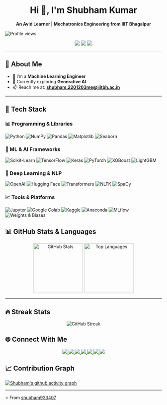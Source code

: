 <h1 align="center">Hi 👋, I'm Shubham Kumar</h1>
<p align="center">
  <b>An Avid Learner | Mechatronics Engineering from IIIT Bhagalpur</b>
</p>

![Profile views](https://komarev.com/ghpvc/?username=shubham933407&color=green)

<!-- Badges / Contact -->
<p align="center">
  <a href="mailto:shubham957207@gmail.com"><img src="https://img.shields.io/badge/Email-D14836?style=for-the-badge&logo=gmail&logoColor=white"></a>
  <a href="https://github.com/shubham933407"><img src="https://img.shields.io/badge/GitHub-100000?style=for-the-badge&logo=github&logoColor=white"></a>
  <a href="https://leetcode.com/u/puE8S9zuoZ/"><img src="https://img.shields.io/badge/LeetCode-FFA116?style=for-the-badge&logo=leetcode&logoColor=black"></a>
</p>

---

## 🚀 About Me  
- 🌱 I’m a **Machine Learning Engineer**  
- 🔭 Currently exploring **Generative AI**   
- 📫 Reach me at: **shubham.2201203me@iiitbh.ac.in**  
---

## 🤖 Tech Stack  

### 📊 Programming & Libraries  
![Python](https://img.shields.io/badge/Python-3776AB?style=for-the-badge&logo=python&logoColor=white) ![NumPy](https://img.shields.io/badge/NumPy-013243?style=for-the-badge&logo=numpy&logoColor=white) ![Pandas](https://img.shields.io/badge/Pandas-150458?style=for-the-badge&logo=pandas&logoColor=white) ![Matplotlib](https://img.shields.io/badge/Matplotlib-003B57?style=for-the-badge&logo=plotly&logoColor=white) ![Seaborn](https://img.shields.io/badge/Seaborn-0099CC?style=for-the-badge&logoColor=white)  

### 🤖 ML & AI Frameworks  
![Scikit-Learn](https://img.shields.io/badge/Scikit--Learn-F7931E?style=for-the-badge&logo=scikit-learn&logoColor=white) ![TensorFlow](https://img.shields.io/badge/TensorFlow-FF6F00?style=for-the-badge&logo=tensorflow&logoColor=white) ![Keras](https://img.shields.io/badge/Keras-D00000?style=for-the-badge&logo=keras&logoColor=white) ![PyTorch](https://img.shields.io/badge/PyTorch-EE4C2C?style=for-the-badge&logo=pytorch&logoColor=white) ![XGBoost](https://img.shields.io/badge/XGBoost-0077B5?style=for-the-badge&logoColor=white) ![LightGBM](https://img.shields.io/badge/LightGBM-0A192F?style=for-the-badge&logoColor=white)  

### 🧠 Deep Learning & NLP  
![OpenAI](https://img.shields.io/badge/OpenAI-412991?style=for-the-badge&logo=openai&logoColor=white) ![Hugging Face](https://img.shields.io/badge/HuggingFace-F0A500?style=for-the-badge&logo=huggingface&logoColor=white) ![Transformers](https://img.shields.io/badge/Transformers-FF6F61?style=for-the-badge&logo=python&logoColor=white) ![NLTK](https://img.shields.io/badge/NLTK-85C1E9?style=for-the-badge&logo=python&logoColor=white) ![SpaCy](https://img.shields.io/badge/SpaCy-09A3D5?style=for-the-badge&logo=spacy&logoColor=white)  

### 📈 Tools & Platforms  
![Jupyter](https://img.shields.io/badge/Jupyter-F37626?style=for-the-badge&logo=jupyter&logoColor=white) ![Google Colab](https://img.shields.io/badge/Colab-F9AB00?style=for-the-badge&logo=googlecolab&logoColor=white) ![Kaggle](https://img.shields.io/badge/Kaggle-20BEFF?style=for-the-badge&logo=kaggle&logoColor=white) ![Anaconda](https://img.shields.io/badge/Anaconda-44A833?style=for-the-badge&logo=anaconda&logoColor=white) ![MLflow](https://img.shields.io/badge/MLflow-0194E2?style=for-the-badge&logo=mlflow&logoColor=white) ![Weights & Biases](https://img.shields.io/badge/Weights_&_Biases-FFBE00?style=for-the-badge&logo=weightsandbiases&logoColor=black)  


## 📊 GitHub Stats & Languages  

<p align="center">
  <img height="160" src="https://github-readme-stats.vercel.app/api?username=shubham933407&show_icons=true&theme=tokyonight" alt="GitHub Stats" />
  <img height="160" src="https://github-readme-stats.vercel.app/api/top-langs/?username=shubham933407&layout=compact&theme=tokyonight" alt="Top Languages" />
</p>

---

## 🔥 Streak Stats
<p align="center">
  <img src="https://github-readme-streak-stats.herokuapp.com?user=shubham933407&theme=tokyonight&hide_border=false" alt="GitHub Streak" />
</p>

## 🌐 Connect With Me  
<p align="center">
  <a href="https://www.linkedin.com/in/shubham-kumar-b00105259/">
    <img src="https://img.shields.io/badge/LinkedIn-0A66C2?style=for-the-badge&logo=linkedin&logoColor=white">
  </a>
  <a href="https://github.com/shubham933407">
    <img src="https://img.shields.io/badge/GitHub-181717?style=for-the-badge&logo=github&logoColor=white">
  </a>
  <a href="https://leetcode.com/u/puE8S9zuoZ/">
    <img src="https://img.shields.io/badge/LeetCode-FFA116?style=for-the-badge&logo=leetcode&logoColor=white">
  </a>
  <a href="https://www.geeksforgeeks.org/user/shubham7vuj/">
    <img src="https://img.shields.io/badge/GeeksforGeeks-2F8D46?style=for-the-badge&logo=geeksforgeeks&logoColor=white">
  </a>
  <a href="https://codeforces.com/profile/avtgfku">
    <img src="https://img.shields.io/badge/Codeforces-1F8ACB?style=for-the-badge&logo=codeforces&logoColor=white">
  </a>
  <a href="https://www.kaggle.com/shubham980128">
    <img src="https://img.shields.io/badge/Kaggle-20BEFF?style=for-the-badge&logo=kaggle&logoColor=white">
  </a>
  <a href="https://www.codechef.com/users/shubham957207">
    <img src="https://img.shields.io/badge/CodeChef-5B4638?style=for-the-badge&logo=codechef&logoColor=white">
  </a>
</p>

## 📈 Contribution Graph
[![Shubham's github activity graph](https://github-readme-activity-graph.vercel.app/graph?username=shubham933407&theme=github)](https://github.com/ashutosh00710/github-readme-activity-graph)

---

<!--## 🐍 My Contribution Graph

![Snake animation](https://github.com/shubham933407/shubham933407/blob/output/github-contribution-grid-snake.svg)
-->

⭐️ From [shubham933407](https://github.com/shubham933407)
